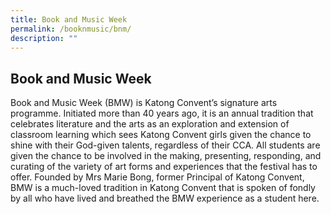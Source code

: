 ```yaml
---
title: Book and Music Week
permalink: /booknmusic/bnm/
description: ""
---
```






## Book and Music Week

Book and Music Week (BMW) is Katong Convent’s signature arts programme. Initiated more than 40 years ago, it is an annual tradition that celebrates literature and the arts as an exploration and extension of classroom learning which sees Katong Convent girls given the chance to shine with their God-given talents, regardless of their CCA. All students are given the chance to be involved in the making, presenting, responding, and curating of the variety of art forms and experiences that the festival has to offer. Founded by Mrs Marie Bong, former Principal of Katong Convent, BMW is a much-loved tradition in Katong Convent that is spoken of fondly by all who have lived and breathed the BMW experience as a student here.